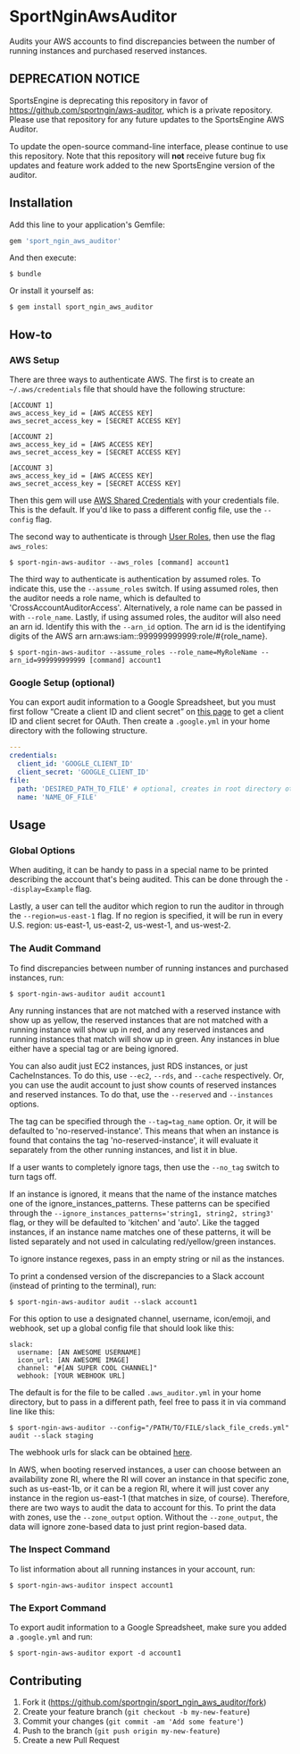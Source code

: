 # SportNginAwsAuditor
Audits your AWS accounts to find discrepancies between the number of running instances and purchased reserved instances.

## DEPRECATION NOTICE
SportsEngine is deprecating this repository in favor of https://github.com/sportngin/aws-auditor, which is a private repository. Please use that repository for any future updates to the SportsEngine AWS Auditor.

To update the open-source command-line interface, please continue to use this repository. Note that this repository will **not** receive future bug fix updates and feature work added to the new SportsEngine version of the auditor.

## Installation

Add this line to your application's Gemfile:

```ruby
gem 'sport_ngin_aws_auditor'
```

And then execute:

    $ bundle

Or install it yourself as:

    $ gem install sport_ngin_aws_auditor

## How-to

### AWS Setup
There are three ways to authenticate AWS. The first is to create an `~/.aws/credentials` file that should have the following structure:

```
[ACCOUNT 1]
aws_access_key_id = [AWS ACCESS KEY]
aws_secret_access_key = [SECRET ACCESS KEY]

[ACCOUNT 2]
aws_access_key_id = [AWS ACCESS KEY]
aws_secret_access_key = [SECRET ACCESS KEY]

[ACCOUNT 3]
aws_access_key_id = [AWS ACCESS KEY]
aws_secret_access_key = [SECRET ACCESS KEY]
```

Then this gem will use [AWS Shared Credentials](http://docs.aws.amazon.com/cli/latest/userguide/cli-chap-getting-started.html) with your credentials file. This is the default. If you'd like to pass a different config file, use the `--config` flag. 

The second way to authenticate is through [User Roles](http://docs.aws.amazon.com/IAM/latest/UserGuide/tutorial_cross-account-with-roles.html), then use the flag `aws_roles`:

    $ sport-ngin-aws-auditor --aws_roles [command] account1

The third way to authenticate is authentication by assumed roles. To indicate this, use the `--assume_roles` switch. If using assumed roles, then the auditor needs a role name, which is defaulted to 'CrossAccountAuditorAccess'. Alternatively, a role name can be passed in with `--role_name`. Lastly, if using assumed roles, the auditor will also need an arn id. Identify this with the `--arn_id` option. The arn id is the identifying digits of the AWS arn arn:aws:iam::999999999999:role/#{role_name}.

```
$ sport-ngin-aws-auditor --assume_roles --role_name=MyRoleName --arn_id=999999999999 [command] account1
```

### Google Setup (optional)
You can export audit information to a Google Spreadsheet, but you must first follow “Create a client ID and client secret” on [this page](https://developers.google.com/drive/web/auth/web-server) to get a client ID and client secret for OAuth. Then create a `.google.yml` in your home directory with the following structure.

```yaml
---
credentials:
  client_id: 'GOOGLE_CLIENT_ID'
  client_secret: 'GOOGLE_CLIENT_ID'
file:
  path: 'DESIRED_PATH_TO_FILE' # optional, creates in root directory otherwise
  name: 'NAME_OF_FILE'
```
 
## Usage

### Global Options

When auditing, it can be handy to pass in a special name to be printed describing the account that's being audited. This can be done through the `--display=Example` flag.

Lastly, a user can tell the auditor which region to run the auditor in through the `--region=us-east-1` flag. If no region is specified, it will be run in every U.S. region: us-east-1, us-east-2, us-west-1, and us-west-2.

### The Audit Command

To find discrepancies between number of running instances and purchased instances, run:

    $ sport-ngin-aws-auditor audit account1

Any running instances that are not matched with a reserved instance with show up as yellow, the reserved instances that are not matched with a running instance will show up in red, and any reserved instances and running instances that match will show up in green. Any instances in blue either have a special tag or are being ignored.

You can also audit just EC2 instances, just RDS instances, or just CacheInstances. To do this, use `--ec2`, `--rds`, and `--cache` respectively. Or, you can use the audit account to just show counts of reserved instances and reserved instances. To do that, use the `--reserved` and `--instances` options.

The tag can be specified through the `--tag=tag_name` option. Or, it will be defaulted to 'no-reserved-instance'. This means that when an instance is found that contains the tag 'no-reserved-instance', it will evaluate it separately from the other running instances, and list it in blue.

If a user wants to completely ignore tags, then use the `--no_tag` switch to turn tags off.

If an instance is ignored, it means that the name of the instance matches one of the ignore_instances_patterns. These patterns can be specified through the `--ignore_instances_patterns='string1, string2, string3'` flag, or they will be defaulted to 'kitchen' and 'auto'. Like the tagged instances, if an instance name matches one of these patterns, it will be listed separately and not used in calculating red/yellow/green instances.

To ignore instance regexes, pass in an empty string or nil as the instances.

To print a condensed version of the discrepancies to a Slack account (instead of printing to the terminal), run:

    $ sport-ngin-aws-auditor audit --slack account1

For this option to use a designated channel, username, icon/emoji, and webhook, set up a global config file that should look like this:

```
slack:
  username: [AN AWESOME USERNAME]
  icon_url: [AN AWESOME IMAGE]
  channel: "#[AN SUPER COOL CHANNEL]"
  webhook: [YOUR WEBHOOK URL]
```

The default is for the file to be called `.aws_auditor.yml` in your home directory, but to pass in a different path, feel free to pass it in via command line like this:

    $ sport-ngin-aws-auditor --config="/PATH/TO/FILE/slack_file_creds.yml" audit --slack staging

The webhook urls for slack can be obtained [here](https://api.slack.com/incoming-webhooks).

In AWS, when booting reserved instances, a user can choose between an availability zone RI, where the RI will cover an instance in that specific zone, such as us-east-1b, or it can be a region RI, where it will just cover any instance in the region us-east-1 (that matches in size, of course). Therefore, there are two ways to audit the data to account for this. To print the data with zones, use the `--zone_output` option. Without the `--zone_output`, the data will ignore zone-based data to just print region-based data. 

### The Inspect Command

To list information about all running instances in your account, run:

    $ sport-ngin-aws-auditor inspect account1

### The Export Command

To export audit information to a Google Spreadsheet, make sure you added a `.google.yml` and run:

    $ sport-ngin-aws-auditor export -d account1
    
## Contributing

1. Fork it (https://github.com/sportngin/sport_ngin_aws_auditor/fork)
2. Create your feature branch (`git checkout -b my-new-feature`)
3. Commit your changes (`git commit -am 'Add some feature'`)
4. Push to the branch (`git push origin my-new-feature`)
5. Create a new Pull Request
